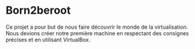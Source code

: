 # Born2beroot
Ce projet a pour but de nous faire découvrir le monde de la virtualisation. Nous devions créer notre première machine en respectant des consignes précises et en utilisant VirtualBox.
